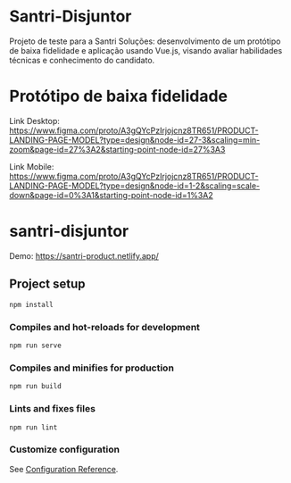# Santri-Disjuntor
Projeto de teste para a Santri Soluções: desenvolvimento de um protótipo de baixa fidelidade e aplicação usando Vue.js, visando avaliar habilidades técnicas e conhecimento do candidato.

# Protótipo de baixa fidelidade
Link Desktop: https://www.figma.com/proto/A3gQYcPzIrjojcnz8TR651/PRODUCT-LANDING-PAGE-MODEL?type=design&node-id=27-3&scaling=min-zoom&page-id=27%3A2&starting-point-node-id=27%3A3

Link Mobile: https://www.figma.com/proto/A3gQYcPzIrjojcnz8TR651/PRODUCT-LANDING-PAGE-MODEL?type=design&node-id=1-2&scaling=scale-down&page-id=0%3A1&starting-point-node-id=1%3A2 

# santri-disjuntor
Demo: https://santri-product.netlify.app/

## Project setup
```
npm install
```

### Compiles and hot-reloads for development
```
npm run serve
```

### Compiles and minifies for production
```
npm run build
```

### Lints and fixes files
```
npm run lint
```

### Customize configuration
See [Configuration Reference](https://cli.vuejs.org/config/).
